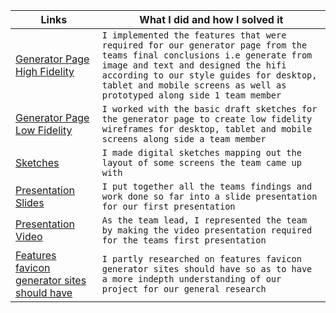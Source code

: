 
| Links                           | What I did and how I solved it                                                                                              |
| ------------------------------ | -------------------------------------------------------------------------------------------------------- |
|  <a href="https://www.figma.com/file/HLYAbHntWLXZLkDMTBlLgp/Generator-page-High-Fidelity-Wire-Frames?node-id=0%3A1" target="_blank">Generator Page High Fidelity </a>    | `I implemented the features that were required for our generator page from the teams final conclusions i.e generate from image and text and designed the hifi according to our style guides for desktop, tablet and mobile screens as well as prototyped along side 1 team member `                           
|  <a href="https://www.figma.com/file/NbgJXBP7f8k0oiMXN1TTCZ/Generator-Page-Low-fidelity-Wire-Frames?node-id=0%3A1" target="_blank">Generator Page Low Fidelity </a>    | `I worked with the basic draft sketches for the generator page to create low fidelity wireframes for desktop, tablet and mobile screens along side a team member`
|  <a href="https://www.figma.com/file/jXsLYzntFYk2t3R0kpEPb7/Sketches?node-id=0%3A1" target="_blank">Sketches </a>    | `I made digital sketches mapping out the layout of some screens the team came up with `
|  <a href="https://drive.google.com/file/d/1EHw0ChnoGrhGo51LGniFGDzbhbM3v28K/view?usp=sharing" target="_blank">Presentation Slides </a>    | `I put together all the teams findings and work done so far into a slide presentation for our first presentation`
|  <a href="https://drive.google.com/file/d/1oJzJf6lRNcGvbvgNWwDg2kLB0uYJw-l0/view?usp=sharing" target="_blank">Presentation Video </a>    | `As the team lead, I represented the team by making the video presentation required for the teams first presentation`
|  <a href="https://docs.google.com/document/d/1J7jvr_cC2xHMY3fqC1iIx4ISejJeYngvs3YTUyIvJDg/edit?usp=sharing" target="_blank">Features favicon generator sites should have </a>    | `I partly researched on features favicon generator sites should have so as to have a more indepth understanding of our project for our general research`
